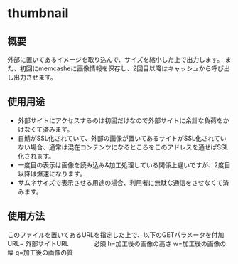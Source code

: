 # thumbnail

## 概要
外部に置いてあるイメージを取り込んで、サイズを縮小した上で出力します。
また、初回にmemcasheに画像情報を保存し、2回目以降はキャッシュから呼び出し出力させます。

## 使用用途
* 外部サイトにアクセスするのは初回だけなので外部サイトに余計な負荷をかけなくて済みます。
* 自鯖がSSL化されていて、外部の画像が置いてあるサイトがSSL化されていない場合、通常は混在コンテンツになるところをこのアドレスを通せばSSL化されます。
* 一度目の表示は画像を読み込み&加工処理している関係上遅いですが、2度目以降は爆速になります。
* サムネサイズで表示させる用途の場合、利用者に無駄な通信をさせなくて済みます。

## 使用方法
このファイルを置いてあるURLを指定した上で、以下のGETパラメータを付加
URL= 外部サイトURL　　　　必須
h=加工後の画像の高さ
w=加工後の画像の幅
q=加工後の画像の質
